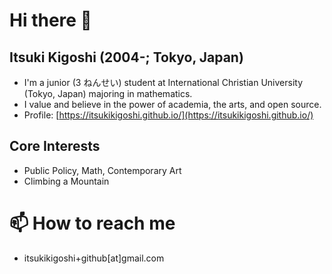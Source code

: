 # Hi there 👋
## Itsuki Kigoshi (2004-; Tokyo, Japan)
- I'm a junior (3 ねんせい) student at International Christian University (Tokyo, Japan) majoring in mathematics.
- I value and believe in the power of academia, the arts, and open source.
- Profile: [https://itsukikigoshi.github.io/](https://itsukikigoshi.github.io/)

## Core Interests
- Public Policy, Math, Contemporary Art
- Climbing a Mountain


# 📫 How to reach me
- itsukikigoshi+github[at]gmail.com
